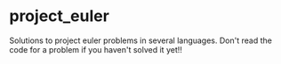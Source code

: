project_euler
=============

Solutions to project euler problems in several languages. Don't read the code for a problem if you haven't solved it yet!!
